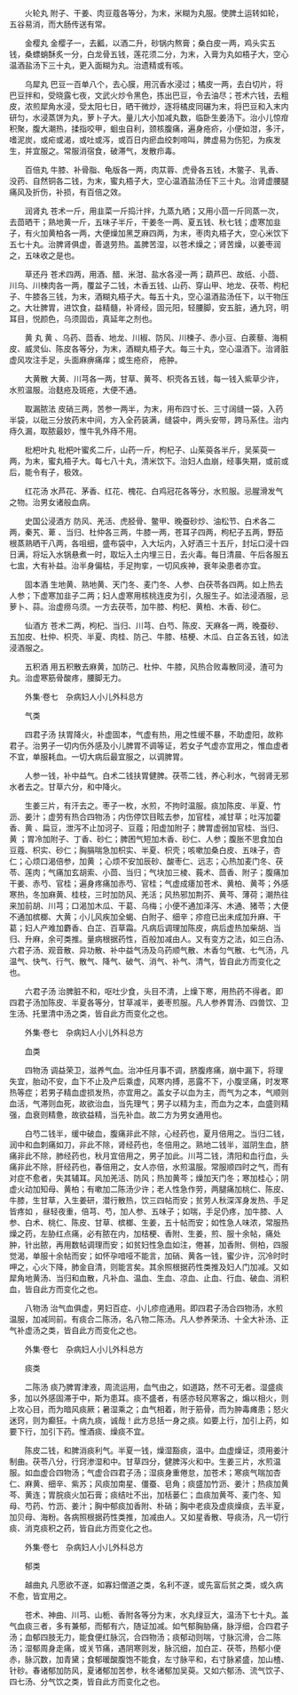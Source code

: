 <!-- { "loadSidebar": true } -->
　　火轮丸 附子、干姜、肉豆蔻各等分，为末，米糊为丸服。使脾土运转如轮，五谷易消，而大肠传送有常。

　　金樱丸 金樱子一，去瓤，以酒二升，砂锅内熬膏；桑白皮一两，鸡头实五钱，桑螵蛸酥炙一分，白龙骨五钱，莲花须二分，为末，入膏为丸如梧子大，空心温酒盐汤下三十丸，更入面糊为丸。治遗精或有咳。

　　乌犀丸 巴豆一百单八个，去心膜，用沉香水浸过；橘皮一两，去白切片，将巴豆拌和，受晓露七夜，文武火炒令黑色，拣出巴豆，令去油尽；苍术六钱，去粗皮，浓煎犀角水浸，受太阳七日，晒干微炒，逐将橘皮同碾为末，将巴豆和入末内研匀，水浸蒸饼为丸，萝卜子大。量儿大小加减丸数，临卧生姜汤下。治小儿惊疳积聚，腹大潮热，揉指咬甲，蛔虫自利，颈核腹痛，遍身疮疥，小便如泔，多汗，嗜泥炭，或疟或渴，或吐或泻，或百日内瘀血绞刺啼叫，脾虚易为伤犯，为疾发生，并宜服之。常服消宿食，破滞气，发散疖毒。

　　百倍丸 牛膝、补骨脂、龟版各一两，肉苁蓉、虎骨各五钱，木鳖子、乳香、没药、自然铜各二钱，为末，蜜丸梧子大，空心温酒盐汤任下三十丸。治肾虚腰腿痛风及折伤，补损，有百倍之效。

　　润肾丸 苍术一斤，用韭菜一斤捣汁拌，九蒸九晒；又用小茴一斤同蒸一次，去茴晒干；熟地黄一斤，五味子半斤，干姜冬一两、夏五钱、秋七钱；虚寒加韭子，有火加黄柏各一两，大便燥加黑芝麻四两，为末，枣肉丸梧子大，空心米饮下五七十丸。治脾肾俱虚，善退劳热。盖脾苦湿，以苍术燥之；肾苦燥，以姜枣润之，五味收之是也。

　　草还丹 苍术四两，用酒、醋、米泔、盐水各浸一两；葫芦巴、故纸、小茴、川乌、川楝肉各一两，覆盆子二钱，木香五钱、山药、穿山甲、地龙、茯苓、枸杞子、牛膝各三钱，为末，酒糊丸梧子大。每五十丸，空心温酒盐汤任下，以干物压之。大壮脾胃，进饮食，益精髓，补肾经，固元阳，轻腰脚，安五脏，通九窍，明耳目，悦颜色，乌须固齿，真延年之剂也。

　　黄 丸 黄 、乌药、茴香、地龙、川椒、防风、川楝子、赤小豆、白蒺藜、海桐皮、威灵仙、陈皮各等分，为末，酒糊丸梧子大。每三十丸，空心温酒下。治肾脏虚风攻注手足，头面麻痹痛痒；或生疮疥， 疮肿。

　　大黄散 大黄、川芎各一两，甘草、黄芩、枳壳各五钱，每一钱入紫草少许，水煎温服。治麸疮及斑疮，大便不通。

　　取漏脓法 皮硝三两，苦参一两半，为末，用布四寸长、三寸阔缝一袋，入药半袋，以砒三分放药末中间，方入全药装满，缝袋中，两头安带，跨马系住。治内痔久漏，取脓最妙，惟牛乳外痔不用。

　　枇杷叶丸 枇杷叶蜜炙二斤，山药一斤，枸杞子、山茱萸各半斤，吴茱萸一两，为末，蜜丸梧子大。每七八十丸，清米饮下。治妇人血崩，经事失期，或前或后，能令有子，极效。

　　红花汤 水芦花、茅香、红花、槐花、白鸡冠花各等分，水煎服。忌腥滑发气之物。治男女诸般血病。

　　史国公浸酒方 防风、羌活、虎胫骨、鳖甲、晚蚕砂炒、油松节、白术各二两，秦艽、萆 、当归、杜仲各三两，牛膝一两，苍耳子四两，枸杞子五两，野茄根蒸熟晒干八两，各咀细，盛布袋中，入大坛内，入好酒三十五斤，封坛口浸十四日满，将坛入水锅悬煮一时，取坛入土内埋三日，去火毒。每日清晨、午后各服五七盅，大有补益。治半身偏枯，手足拘挛，一切风疾神，衰年染患者亦宜。

　　固本酒 生地黄、熟地黄、天门冬、麦门冬、人参、白茯苓各四两。如上热去人参；下虚寒加韭子二两；妇人虚寒用核桃连皮为引，久服生子。如法浸酒服，忌萝卜、蒜。治虚痨乌须。一方去茯苓，加牛膝、枸杞、黄柏、木香、砂仁。

　　仙酒方 苍术二两，枸杞、当归、川芎、白芍、陈皮、天麻各一两，晚蚕砂、五加皮、杜仲、枳壳、半夏、肉桂、防己、牛膝、桔梗、木瓜、白芷各五钱，如法浸酒服之。

　　五积酒 用五积散去麻黄，加防己、杜仲、牛膝，风热合败毒散同浸，渣可为丸。治虚寒筋骨酸疼，腰脚无力。

　　外集·卷七　杂病妇人小儿外科总方

　　气类

　　四君子汤 扶胃降火，补虚固本，气虚有热，用之性缓不暴，不助虚阳，故称君子。治男子一切内伤外感及小儿脾胃不调等证，若女子气虚亦宜用之，惟血虚者不宜，单服耗血。一切大病后最宜服之，以调脾胃。

　　人参一钱，补中益气。白术二钱扶胃健脾。茯苓二钱，养心利水，气弱肾无邪水者去之。甘草六分，和中降火。

　　生姜三片，有汗去之。枣子一枚，水煎，不拘时温服。痰加陈皮、半夏、竹沥、姜汁；虚劳有热合四物汤；内伤停饮目眩去参，加官桂，减甘草；吐泻加藿香、黄 、扁豆，泄泻不止加诃子、豆蔻；阳虚加附子；脾胃虚弱加官桂、当归、黄 ；胃冷加附子、丁香、砂仁；脾困气短加木香、砂仁、人参；腹胀不思食加白豆蔻、枳实、砂仁；胸膈喘急加枳实、半夏、枳壳；咳嗽加桑白皮、五味子，杏仁；心烦口渴倍参，加黄 ；心烦不安加辰砂、酸枣仁、远志；心热加麦门冬、茯苓、莲肉；气痛加玄胡索、小茴、当归；气块加三棱、莪术、茴香、附子；腹痛加干姜、赤芍、官桂；遍身疼痛加赤芍、官桂；气虚成痿加苍术、黄柏、黄芩；外感寒热，冬加麻黄、桂枝，三时加防风、羌活；风热邪加荆芥、黄芩、薄荷；潮热往来加前胡、川芎；口渴加木瓜、干葛、乌梅；小便不通加泽泻、木通、猪苓；大便不通加槟榔、大黄；小儿风疾加全蝎、白附子、细辛；疹痘已出未成加升麻、干葛；妇人产难加麝香、白芷、百草霜。凡病后调理加陈皮，病后虚热加柴胡、当归、升麻，余可类推。量病根据药性，百般加减由人。又有变方之法，如三白汤、六君子汤、观音散、异功散、补中益气汤及乌药顺气散、木香匀气散、七气汤，凡温气、快气、行气、散气、降气、破气、消气、补气、清气，皆自此方而变化之也。

　　六君子汤 治脾脏不和，呕吐少食，头目不清，上燥下寒，用热药不得者。即四君子汤加陈皮、半夏各等分，甘草减半，姜枣煎服。凡人参养胃汤、四兽饮、卫生汤、托里清中汤之类，皆自此方而变化之也。

　　外集·卷七　杂病妇人小儿外科总方

　　血类

　　四物汤 调益荣卫，滋养气血。治冲任月事不调，脐腹疼痛，崩中漏下，将理失宜，胎动不安，血下不止及产后乘虚，风寒内搏，恶露不下，小腹坚痛，时发寒热等症；若男子精血虚损发热，亦宜用之。盖女子以血为主，而气为之本，气顺则血活，气滞则血死，故欲治血，当先理气；男子以精为主，而血为之本，血盛则精强，血衰则精惫，故欲益精，当先补血。故二方为男女通用也。

　　白芍二钱半，缓中破血，腹痛非此不除，心经药也，夏月倍用之。当归二钱，润中和血刺痛如刀，非此不除，肾经药也，冬倍用之。熟地二钱半，滋阴生血，脐痛非此不除，肺经药也，秋月宜倍用之，男子加此。川芎二钱，清阳和血行血，头痛非此不除，肝经药也，春倍用之，女人亦倍，水煎温服。常服顺四时之气，而有对症不愈者，失其辅耳。风加羌活、防风；热加黄芩；燥加天门冬；寒加桂心；阴虚火动加知母、黄柏；有嗽加二陈汤少许；老人性急作劳，两腿痛加桃仁、陈皮、牛膝，生甘草，入生姜研，潜行散热，饮三四帖而安；贫劳人秋深浑身发热、手足皆疼如 ，昼轻夜重，倍芎、芍，加人参、五味子；如喘，手足仍疼，加牛膝、人参、白术、桃仁、陈皮、甘草、槟榔、生姜，五十帖而安；如性急人味浓，常服热燥之药，左胁红点痛，必有脓在内，加桔梗、香附、生姜，煎、服十余帖，痛处肿，针出脓，再用数帖调理而安；如贫妇性急血如注，倦甚，加香附、侧柏，四服觉渴，单服十余帖而安；如怀孕喑哑不能言，加硝、黄各一钱，蜜少许，沉冷时时呷之，心火下降，肺金自清，则能言矣。其余照根据药性类推及妇人门加减。又如犀角地黄汤、当归和血散，凡补血、温血、生血、凉血、止血、行血、破血、消积血，皆自此方而变化之也。

　　八物汤 治气血俱虚，男妇百症、小儿疹痘通用。即四君子汤合四物汤，水煎温服，加减同前。有痰合二陈汤，名八物二陈汤。凡人参养荣汤、十全大补汤、正气补虚汤之类，皆自此方而变化之也。

　　外集·卷七　杂病妇人小儿外科总方

　　痰类

　　二陈汤 痰乃脾胃津液，周流运用，血气由之，如道路，然不可无者。湿盛痰多，加以外感固滞于中，斯为患耳。痰不盛者，有感亦轻风寒客之，煽以相火，则上攻心目，而为暗风痰厥；暑湿乘之；血气相着，附于筋骨，而为肿毒瘫患；怒火迷窍，则为癫狂。十病九痰，诚哉！此方总括一身之痰。如要上行，加引上药，如要下行，加引下药。惟酒痰、燥痰不宜。

　　陈皮二钱，和脾消痰利气。半夏一钱，燥湿豁痰，温中。血虚燥证，须用姜汁制曲。茯苓八分，行窍渗湿和中。甘草四分，健脾泻火和中。生姜三片，水煎温服。如血虚合四物汤；气虚合四君子汤；湿痰身重倦怠，加苍术；寒痰气喘加杏仁、麻黄、细辛、紫苏；风痰加南星、僵蚕、皂角；痰盛加竹沥、姜汁；热痰加黄芩、黄连；胃脘痰火加石膏；痰结吐不出，加栝蒌仁；血痰加黄芩、麦门冬、知母、芍药、竹沥、姜汁；胸中郁痰加香附、朴硝；胸中老痰及虚痰燥痰，去半夏，加贝母、海粉。各病照根据药性类推，加减由人。又如星香散、导痰汤，凡一切行痰、消克痰积之药，皆自此方而变化之也。

　　外集·卷七　杂病妇人小儿外科总方

　　郁类

　　越曲丸 凡愿欲不遂，如寡妇僧道之类，名利不遂，或先富后贫之类，或久病不愈，皆宜用之。

　　苍术、神曲、川芎、山栀、香附各等分为末，水丸绿豆大，温汤下七十丸。盖气血痰三者，多有兼郁，而郁有六，随证加减。如气郁胸胁痛，脉浮细，合四君子汤；血郁四肢无力，能食便红脉沉，合四物汤；痰郁动则喘，寸脉沉滑，合二陈汤；湿郁周身走痛，或关节痛，遇阴寒则发，脉沉细，加白芷、茯苓，热郁小便赤，脉沉数，加青黛；食郁暖酸腹饱不能食，左寸脉平和，右寸脉紧盛，加山楂、针砂。春诸郁加防风，夏诸郁加苦参，秋冬诸郁加吴萸。又如六郁汤、流气饮子、四七汤、分气饮之类，皆自此方而变化之也。


